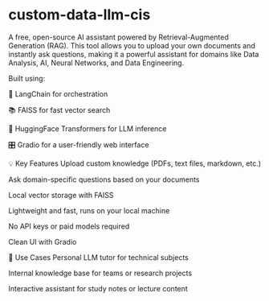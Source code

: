 # custom-data-llm-cis
A free, open-source AI assistant powered by Retrieval-Augmented Generation (RAG). This tool allows you to upload your own documents and instantly ask questions, making it a powerful assistant for domains like Data Analysis, AI, Neural Networks, and Data Engineering.

Built using:

🔗 LangChain for orchestration

📚 FAISS for fast vector search

🤖 HuggingFace Transformers for LLM inference

🎛️ Gradio for a user-friendly web interface

💡 Key Features
Upload custom knowledge (PDFs, text files, markdown, etc.)

Ask domain-specific questions based on your documents

Local vector storage with FAISS

Lightweight and fast, runs on your local machine

No API keys or paid models required

Clean UI with Gradio


🧰 Use Cases
Personal LLM tutor for technical subjects

Internal knowledge base for teams or research projects

Interactive assistant for study notes or lecture content
